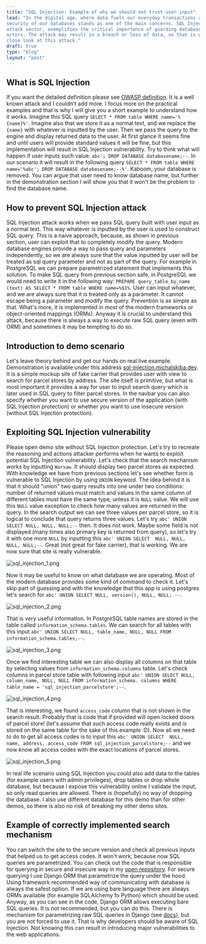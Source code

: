 ```yaml
---
title: "SQL Injection: Example of why we should not trust user input"
lead: "In the digital age, where data fuels our everyday transactions and interactions, the
security of our databases stands as one of the main concerns. SQL Injection, common and vicious
attack vector, exemplifies the critical importance of guarding databases against potential bad
actors. The attack may result in a breach or loss of data, so that is why we should take a
close look at this attack."
draft: true
type: "blog"
layout: "post"
---
```


## What is SQL Injection

If you want the detailed definition please see
[OWASP definition](https://owasp.org/www-community/attacks/SQL_Injection).
It is a well known attack and I couldn't add more. I focus more on the practical examples and
that is why I will give you a short example to understand how it works. Imagine this SQL query
`SELECT * FROM table WHERE name='%{name}%'`. Imagine also that we store it as a normal 
text, and we replace the `{name}` with whatever is inputted by the user. Then we pass 
the query to the engine and display returned data to the user. At first glance it seems fine 
and until users will provide standard values it will be fine, but this implementation will 
result in SQL Injection vulnerability. Try to think what will happen if user inputs such value:
`abc'; DROP DATABASE databasename;--`. In our scenario it will result in the following query
`SELECT * FROM table WHERE name='%abc'; DROP DATABASE databasename;--%'`. Kaboom, your database is
removed. You can argue that user need to know database name, but further in the demonstration
section I will show you that it won't be the problem to find the database name.

## How to prevent SQL Injection attack

SQL Injection attack works when we pass SQL query built with user input as a normal text. This way 
whatever is inputted by the user is used to construct SQL query. This is a naive approach, because,
as shown in previous section, user can exploit that to completely modify the query. Modern database
engines provide a way to pass query and parameters independently, so we are always sure that
the value inputted by user will be treated as sql query parameter and not as part of the query. 
For example in PostgreSQL we can prepare parametrized statement that implements this solution. 
To make SQL query from previous section safe, in PostgreSQL we would need to write it in the 
following way: `PREPARE query_table_by_name (text) AS SELECT * FROM table WHERE name=%$1%`. 
User can input whatever, and we are always sure that it is treated only as a parameter. It 
cannot escape being a parameter and modify the query. Prevention is as simple as that. What's 
more, it is implemented in most of the modern frameworks or object-oriented mappings (ORMs). 
Anyway it is crucial to understand this attack, because there is always a way to execute raw 
SQL query (even with ORM) and sometimes it may be tempting to do so.

## Introduction to demo scenario

Let's leave theory behind and get our hands on real live example. Demonstration is available under
this address [sql-injection.michalskiba.dev](https://sql-injection.michalskiba.dev/). It is a
simple mockup site of fake carrier that provides user with view to search for parcel stores by 
address. The site itself is primitive, but what is most important it provides a way for user to 
input search query which is later used in SQL query to filter parcel stores. In the navbar you 
can also specify whether you want to use secure version of the application (with SQL Injection 
protection) or whether you want to use insecure version (without SQL Injection protection).

## Exploiting SQL Injection vulnerability

Please open demo site without SQL Injection protection. Let's try to recreate the reasoning 
and actions attacker performs when he wants to exploit potential SQL Injection vulnerability. 
Let's check that the search mechanism works by inputting `Warsaw`. It should display two parcel 
stores as expected. With knowledge we have from previous sections let's see whether form is 
vulnerable to SQL Injection by using `UNION` keyword. The idea behind it is that it should 
"union" two query results into one under two conditions: number of returned values must match 
and values in the same column of different tables must have the same type, unless it is `NULL` 
value. We will use this `NULL` value exception to check how many values are returned in the 
query. In the search output we can see three values per parcel store, so it is logical to 
conclude that query returns three values. Let's try `abc' UNION SELECT NULL, NULL, NULL;--` 
then. It does not work. Maybe some field is not displayed (many times also primary key is 
returned from query), so let's try it with one more `NULL` by inputting this `abc' UNION SELECT 
NULL, NULL, NULL, NULL;--`. Great (not great for fake carrier), that is working. We are now 
sure that site is really vulnerable.

![sql_injection_1.png](/post/sql_injection/1.png)

Now it may be useful to know on what database we are operating. Most of the modern database 
provides some kind of command to check it. Let's skip part of guessing and with the knowledge 
that this app is using postgres let's search for `abc' UNION SELECT NULL, version(), NULL, NULL;
--`.

![sql_injection_2.png](/post/sql_injection/2.png)
 
That is very useful information. In PostgreSQL table names are stored in the table called
`information_schema.tables`. We can search for all tables with this input
`abc' UNION SELECT NULL, table_name, NULL, NULL FROM information_schema.tables;--`.

![sql_injection_3.png](/post/sql_injection/3.png)

Once we find interesting table we can also display all columns on that table by selecting
values from `information_schema.columns` table. Let's check columns in parcel store table with
following input `abc' UNION SELECT NULL, column_name, NULL, NULL FROM information_schema.
columns WHERE table_name = 'sql_injection_parcelstore';--`.

![sql_injection_4.png](/post/sql_injection/4.png)

That is interesting, we found `access_code` column that is not shown in the search result.
Probably that is code that if provided will open locked doors of parcel store! (let's assume 
that such access code really exists and is stored on the same table for the sake of this 
example :D). Now all we need to do to get all access codes is to input this `abc' UNION SELECT 
NULL, name, address, access_code FROM sql_injection_parcelstore;--` and we now know all access 
codes with the exact locations of parcel stores.

![sql_injection_5.png](/post/sql_injection/5.png)

In real life scenario using SQL Injection you could also add data to the tables (for example 
users with admin privileges), drop tables or drop whole database, but because I expose this 
vulnerability online I validate the input, so only read queries are allowed. There is (hopefully)
no way of dropping the database. I also use different database for this demo than for other 
demos, so there is also no risk of breaking my other demo sites.

## Example of correctly implemented search mechanism

You can switch the site to the secure version and check all previous inputs that helped us to get
access codes. It won't work, because now SQL queries are parametrized. You can check out the
code that is responsible for querying in secure and insecure way in my
[open repository](https://github.com/dev-michal-skiba/michalskiba-dev/blob/master/michalskiba_dev/sql_injection/utils.py).
For secure querying I use Django ORM that parametrize the query under the hood. Using
framework recommended way of communicating with database is always the safest option. If we
are using bare language there are always ORMs available (for example SQLAlchemy 
fo Python) which should be used. Anyway, as you can see in the code, Django ORM allows 
executing bare SQL queries. It is not recommended, but you can do this. There is mechanism for 
parametrizing raw SQL queries in Django (see 
[docs](https://docs.djangoproject.com/en/5.0/topics/db/sql/#passing-parameters-into-raw)), but you
are not forced to use it. That is why developers should be aware of SQL Injection. Not knowing this
can result in introducing major vulnerabilities to the web applications.
